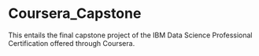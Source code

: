 # Coursera_Capstone
This entails the final capstone project of the IBM Data Science Professional Certification offered through Coursera.
